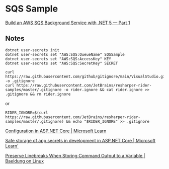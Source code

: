 # SQS Sample

[Build an AWS SQS Background Service with .NET 5 — Part 1](https://medium.com/nuages-org/aws-sqs-background-service-net-5-part-1-63e3e730e3a2)

## Notes

```shell
dotnet user-secrets init
dotnet user-secrets set "AWS:SQS:QueueName" SQSSample
dotnet user-secrets set "AWS:SQS:AccessKey" KEY
dotnet user-secrets set "AWS:SQS:SecretKey" SECRET
```

```shell
curl https://raw.githubusercontent.com/github/gitignore/main/VisualStudio.gitignore -o .gitignore
curl https://raw.githubusercontent.com/JetBrains/resharper-rider-samples/master/.gitignore -o rider.ignore && cat rider.ignore >> .gitignore && rm rider.ignore
```
or 

```shell
RIDER_IGNORE=$(curl https://raw.githubusercontent.com/JetBrains/resharper-rider-samples/master/.gitignore) && echo "$RIDER_IGNORE" >> .gitignore
```

[Configuration in ASP.NET Core | Microsoft Learn](https://learn.microsoft.com/en-us/aspnet/core/fundamentals/configuration/?view=aspnetcore-7.0)

[Safe storage of app secrets in development in ASP.NET Core | Microsoft Learn'](https://learn.microsoft.com/en-us/aspnet/core/security/app-secrets?view=aspnetcore-7.0&tabs=windows)

[Preserve Linebreaks When Storing Command Output to a Variable | Baeldung on Linux](https://www.baeldung.com/linux/variable-preserve-linebreaks)